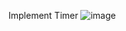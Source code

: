 Implement Timer 
![image](https://user-images.githubusercontent.com/54227183/177356506-1bee0558-de2c-4fe5-83bc-30fefb698928.png)
